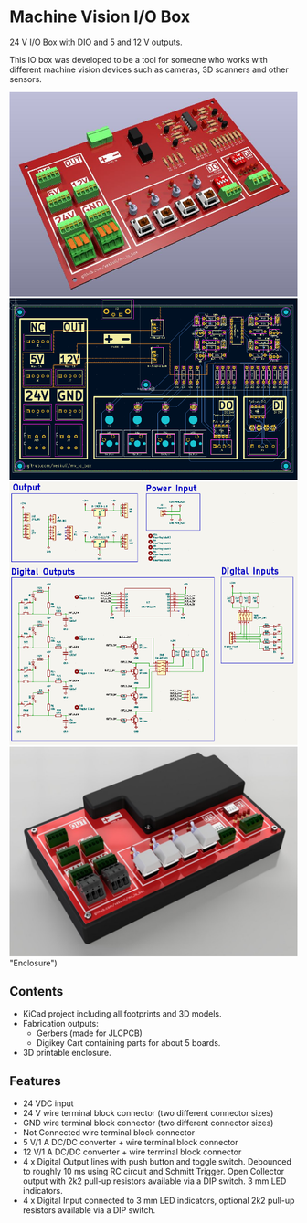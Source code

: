 # Machine Vision I/O Box
24 V I/O Box with DIO and 5 and 12 V outputs.

This IO box was developed to be a tool for someone who works with different machine vision devices such as cameras, 3D scanners and other sensors.

![3D View](img/3d_view.JPG "3D View")
![PCB](img/pcb.PNG "PCB")
![Schematic](img/schematic.PNG "Schematic")
![Enclosure](img/enclosure.jpg) "Enclosure")

## Contents
- KiCad project including all footprints and 3D models.
- Fabrication outputs:
    - Gerbers (made for JLCPCB)
    - Digikey Cart containing parts for about 5 boards.
- 3D printable enclosure.

## Features
- 24 VDC input
- 24 V wire terminal block connector (two different connector sizes)
- GND wire terminal block connector (two different connector sizes)
- Not Connected wire terminal block connector
- 5 V/1 A DC/DC converter + wire terminal block connector
- 12 V/1 A DC/DC converter + wire terminal block connector
- 4 x Digital Output lines with push button and toggle switch. Debounced to roughly 10 ms using RC circuit and Schmitt Trigger. Open Collector output with 2k2 pull-up resistors available via a DIP switch. 3 mm LED indicators.
- 4 x Digital Input connected to 3 mm LED indicators, optional 2k2 pull-up resistors available via a DIP switch.